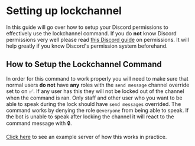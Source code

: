 
# Setting up lockchannel

In this guide will go over how to setup your Discord permissions to effectively use the lockchannel command. If you do **not** know Discord permissions very well please read [this Discord guide](https://successofone.com/discord/the-complete-guide-to-discord-permissions/) on permissions. It will help greatly if you know Discord's permission system beforehand.

## How to Setup the Lockchannel Command

In order for this command to work properly you will need to make sure that normal users **do not** have **any** roles with the `send message` channel override set to on ✅. If any user has this they will not be locked out of the channel when the command is ran. Only staff and other user who you want to be able to speak during the lock should have `send messages` overrided. The command works by denying the role `@everyone` from being able to speak. If the bot is unable to speak after locking the channel it will react to the command message with 🔒.

[Click here](https://discord.new/8TCrc5qQunRW) to see an example server of how this works in practice.
